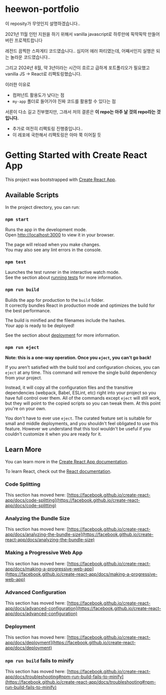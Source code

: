 # heewon-portfolio

이 reposity가 무엇인지 설명하겠습니다..

2021년 11월 인턴 지원을 하기 위해서 vanilla javascript로 하루만에 뚝딱뚝딱 만들어버린 프로젝트랍니다

레전드 끔찍한 스파게티 코드였습니다.. 심지어 에러 파티였는데, 어째서인지 실행은 되는 놀라운 코드였습니다..



그리고 2024년 8월, 약 3년이라는 시간이 흐르고 급하게 포트폴리오가 필요했고 vanilla JS -> React로 리팩토링했습니다.


이러한 이유로

- 컴퍼넌트 활용도가 낮다는 점
- `my-app` 폴더로 들어가야 진짜 코드를 활용할 수 있다는 점

서론이 다소 길고 진부했지만, 그래서 저의 결론은 **이 repo는 아주 날 것의 repo라는 것입니다.**
- 추가로 여전히 리팩토링 진행중입니다..
- 이 레포에 국한해서 리팩토링은 아마 쭉 이어질 듯

# Getting Started with Create React App

This project was bootstrapped with [Create React App](https://github.com/facebook/create-react-app).

## Available Scripts

In the project directory, you can run:

### `npm start`

Runs the app in the development mode.\
Open [http://localhost:3000](http://localhost:3000) to view it in your browser.

The page will reload when you make changes.\
You may also see any lint errors in the console.

### `npm test`

Launches the test runner in the interactive watch mode.\
See the section about [running tests](https://facebook.github.io/create-react-app/docs/running-tests) for more information.

### `npm run build`

Builds the app for production to the `build` folder.\
It correctly bundles React in production mode and optimizes the build for the best performance.

The build is minified and the filenames include the hashes.\
Your app is ready to be deployed!

See the section about [deployment](https://facebook.github.io/create-react-app/docs/deployment) for more information.

### `npm run eject`

**Note: this is a one-way operation. Once you `eject`, you can't go back!**

If you aren't satisfied with the build tool and configuration choices, you can `eject` at any time. This command will remove the single build dependency from your project.

Instead, it will copy all the configuration files and the transitive dependencies (webpack, Babel, ESLint, etc) right into your project so you have full control over them. All of the commands except `eject` will still work, but they will point to the copied scripts so you can tweak them. At this point you're on your own.

You don't have to ever use `eject`. The curated feature set is suitable for small and middle deployments, and you shouldn't feel obligated to use this feature. However we understand that this tool wouldn't be useful if you couldn't customize it when you are ready for it.

## Learn More

You can learn more in the [Create React App documentation](https://facebook.github.io/create-react-app/docs/getting-started).

To learn React, check out the [React documentation](https://reactjs.org/).

### Code Splitting

This section has moved here: [https://facebook.github.io/create-react-app/docs/code-splitting](https://facebook.github.io/create-react-app/docs/code-splitting)

### Analyzing the Bundle Size

This section has moved here: [https://facebook.github.io/create-react-app/docs/analyzing-the-bundle-size](https://facebook.github.io/create-react-app/docs/analyzing-the-bundle-size)

### Making a Progressive Web App

This section has moved here: [https://facebook.github.io/create-react-app/docs/making-a-progressive-web-app](https://facebook.github.io/create-react-app/docs/making-a-progressive-web-app)

### Advanced Configuration

This section has moved here: [https://facebook.github.io/create-react-app/docs/advanced-configuration](https://facebook.github.io/create-react-app/docs/advanced-configuration)

### Deployment

This section has moved here: [https://facebook.github.io/create-react-app/docs/deployment](https://facebook.github.io/create-react-app/docs/deployment)

### `npm run build` fails to minify

This section has moved here: [https://facebook.github.io/create-react-app/docs/troubleshooting#npm-run-build-fails-to-minify](https://facebook.github.io/create-react-app/docs/troubleshooting#npm-run-build-fails-to-minify)
